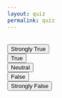 ```yaml
---
layout: quiz
permalink: quiz
---
```


<div id="quiz"></div>
<br>
<button class="btn quiz-box btn-dark-green py-3">Strongly True</button>
<br>
<button class="btn quiz-box btn-success py-3">True</button>
<br>
<button class="btn quiz-box btn-blue-grey py-3">Neutral</button>
<br>
<button class="btn quiz-box btn-danger py-3">False</button>
<br>
<button class="btn quiz-box btn-unique py-3">Strongly False</button>